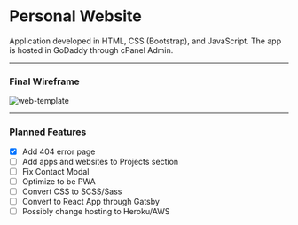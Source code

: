 # Personal Website

Application developed in HTML, CSS (Bootstrap), and JavaScript. The app is hosted in GoDaddy through cPanel Admin.

---

### Final Wireframe

![web-template](https://user-images.githubusercontent.com/50670255/68522638-56e06180-027b-11ea-8ae0-0be5571d314b.jpg)

---

### Planned Features

- [x] Add 404 error page
- [ ] Add apps and websites to Projects section
- [ ] Fix Contact Modal
- [ ] Optimize to be PWA
- [ ] Convert CSS to SCSS/Sass
- [ ] Convert to React App through Gatsby
- [ ] Possibly change hosting to Heroku/AWS
